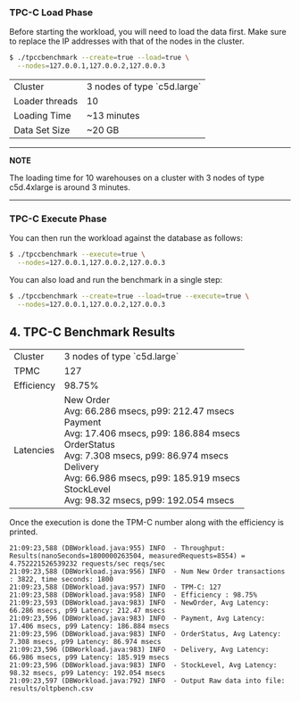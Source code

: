 ### TPC-C Load Phase

Before starting the workload, you will need to load the data first. Make sure
to replace the IP addresses with that of the nodes in the cluster.

```sh
$ ./tpccbenchmark --create=true --load=true \
  --nodes=127.0.0.1,127.0.0.2,127.0.0.3
```

<table>
  <tbody>
    <tr>
      <td>Cluster</td>
      <td>3 nodes of type `c5d.large`</td>
    </tr>
    <tr>
      <td>Loader threads</td>
      <td>10</td>
    </tr>
    <tr>
      <td>Loading Time</td>
      <td>~13 minutes</td>
    </tr>
    <tr>
      <td>Data Set Size</td>
      <td>~20 GB</td>
    </tr>
  </tbody>
</table>

---
**NOTE**

The loading time for 10 warehouses on a cluster with 3 nodes of type c5d.4xlarge is around 3 minutes.

---

### TPC-C Execute Phase

You can then run the workload against the database as follows:

```sh
$ ./tpccbenchmark --execute=true \
  --nodes=127.0.0.1,127.0.0.2,127.0.0.3
```

You can also load and run the benchmark in a single step:
```sh
$ ./tpccbenchmark --create=true --load=true --execute=true \
  --nodes=127.0.0.1,127.0.0.2,127.0.0.3
```

## 4. TPC-C Benchmark Results

<table>
  <tbody>
    <tr>
      <td>Cluster</td>
      <td>3 nodes of type `c5d.large`</td>
    </tr>
    <tr>
      <td>TPMC</td>
      <td>127</td>
    </tr>
    <tr>
      <td>Efficiency</td>
      <td>98.75%</td>
    </tr>
    <tr>
      <td>Latencies</td>
      <td>
        New Order<br />
        Avg: 66.286 msecs, p99: 212.47 msecs<br />
        Payment<br />
        Avg: 17.406 msecs, p99: 186.884 msecs<br />
        OrderStatus<br />
        Avg: 7.308 msecs, p99: 86.974 msecs<br />
        Delivery<br />
        Avg: 66.986 msecs, p99: 185.919 msecs<br />
        StockLevel<br />
        Avg: 98.32 msecs, p99: 192.054 msecs
      </td>
    </tr>
  </tbody>
</table>

Once the execution is done the TPM-C number along with the efficiency is printed.

```
21:09:23,588 (DBWorkload.java:955) INFO  - Throughput: Results(nanoSeconds=1800000263504, measuredRequests=8554) = 4.752221526539232 requests/sec reqs/sec
21:09:23,588 (DBWorkload.java:956) INFO  - Num New Order transactions : 3822, time seconds: 1800
21:09:23,588 (DBWorkload.java:957) INFO  - TPM-C: 127
21:09:23,588 (DBWorkload.java:958) INFO  - Efficiency : 98.75%
21:09:23,593 (DBWorkload.java:983) INFO  - NewOrder, Avg Latency: 66.286 msecs, p99 Latency: 212.47 msecs
21:09:23,596 (DBWorkload.java:983) INFO  - Payment, Avg Latency: 17.406 msecs, p99 Latency: 186.884 msecs
21:09:23,596 (DBWorkload.java:983) INFO  - OrderStatus, Avg Latency: 7.308 msecs, p99 Latency: 86.974 msecs
21:09:23,596 (DBWorkload.java:983) INFO  - Delivery, Avg Latency: 66.986 msecs, p99 Latency: 185.919 msecs
21:09:23,596 (DBWorkload.java:983) INFO  - StockLevel, Avg Latency: 98.32 msecs, p99 Latency: 192.054 msecs
21:09:23,597 (DBWorkload.java:792) INFO  - Output Raw data into file: results/oltpbench.csv

```
